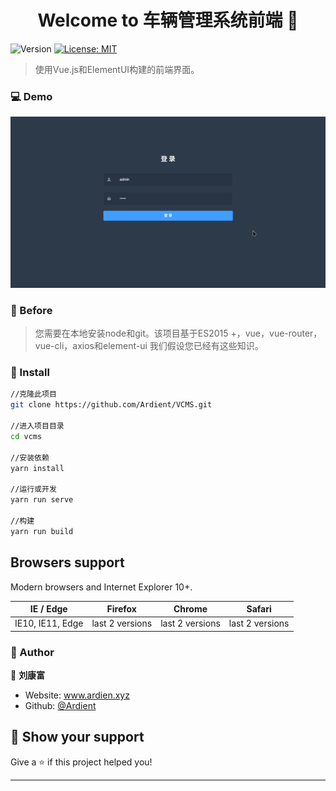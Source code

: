 <h1 align="center">Welcome to 车辆管理系统前端 👋</h1>
<p>
  <img alt="Version" src="https://img.shields.io/badge/version-0.1.0-blue.svg?cacheSeconds=2592000" />
  <a href="#" target="_blank">
    <img alt="License: MIT" src="https://img.shields.io/badge/License-MIT-yellow.svg" />
  </a>


> 使用Vue.js和ElementUI构建的前端界面。

### 💻 Demo
<div align="center">
    <img src="image/vcms.gif"/>
</div>

### 🎈 Before
> 您需要在本地安装node和git。该项目基于ES2015 +，vue，vue-router，vue-cli，axios和element-ui 我们假设您已经有这些知识。

### 🔑 Install

```sh
//克隆此项目
git clone https://github.com/Ardient/VCMS.git

//进入项目目录
cd vcms

//安装依赖
yarn install

//运行或开发
yarn run serve

//构建
yarn run build

```

## Browsers support

Modern browsers and Internet Explorer 10+.

| IE / Edge        | Firefox         | Chrome          | Safari          |
| ---------------- | --------------- | --------------- | --------------- |
| IE10, IE11, Edge | last 2 versions | last 2 versions | last 2 versions |

### 👨 Author

👤 **刘康富**

* Website: www.ardien.xyz
* Github: [@Ardient](https://github.com/Ardient)

## 🧡 Show your support

Give a ⭐️ if this project helped you!

***
